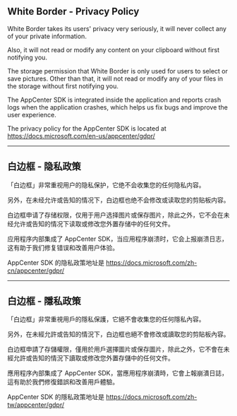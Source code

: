 ## White Border - Privacy Policy

White Border takes its users' privacy very seriously, it will never collect any of your private information. 

Also, it will not read or modify any content on your clipboard without first notifying you.

The storage permission that White Border is only used for users to select or save pictures. Other than that, it will not read or modify any of your files in the storage without first notifying you.

The AppCenter SDK is integrated inside the application and reports crash logs when the application crashes, which helps us fix bugs and improve the user experience.

The privacy policy for the AppCenter SDK is located at https://docs.microsoft.com/en-us/appcenter/gdpr/


----

## 白边框 - 隐私政策 

「白边框」非常重视用户的隐私保护，它绝不会收集您的任何隐私内容。

另外，在未经允许或告知的情况下，白边框也绝不会修改或读取您的剪贴板内容。

白边框申请了存储权限，仅用于用户选择图片或保存图片，除此之外，它不会在未经允许或告知的情况下读取或修改您外置存储中的任何文件。

应用程序内部集成了 AppCenter SDK，当应用程序崩溃时，它会上报崩溃日志，这有助于我们修复错误和改善用户体验。

AppCenter SDK 的隐私政策地址是 https://docs.microsoft.com/zh-cn/appcenter/gdpr/


----

## 白边框 - 隱私政策 

「白边框」非常重視用戶的隱私保護，它絕不會收集您的任何隱私內容。

另外，在未經允許或告知的情況下，白边框也絕不會修改或讀取您的剪貼板內容。

白边框申請了存儲權限，僅用於用戶選擇圖片或保存圖片，除此之外，它不會在未經允許或告知的情況下讀取或修改您外置存儲中的任何文件。

應用程序內部集成了 AppCenter SDK，當應用程序崩潰時，它會上報崩潰日誌，這有助於我們修復錯誤和改善用戶體驗。

AppCenter SDK 的隱私政策地址是 https://docs.microsoft.com/zh-tw/appcenter/gdpr/
